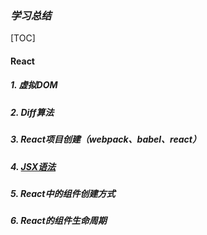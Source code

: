 ### ***学习总结***

[TOC]

####  React

##### 1.  虚拟DOM

##### 2. Diff算法

##### 3. React项目创建（webpack、babel、react）

##### 4. [JSX语法](./React/01_创建一个React项目.md)

##### 5. React中的组件创建方式

##### 6. React的组件生命周期

